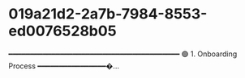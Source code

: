 # 019a21d2-2a7b-7984-8553-ed0076528b05
━━━━━━━━━━━━━━━━━━━━━━━━━━━━━━━━━━━━━━━━ 🟢 1. Onboarding Process ━━━━━━━━━━━━━━━━�...
